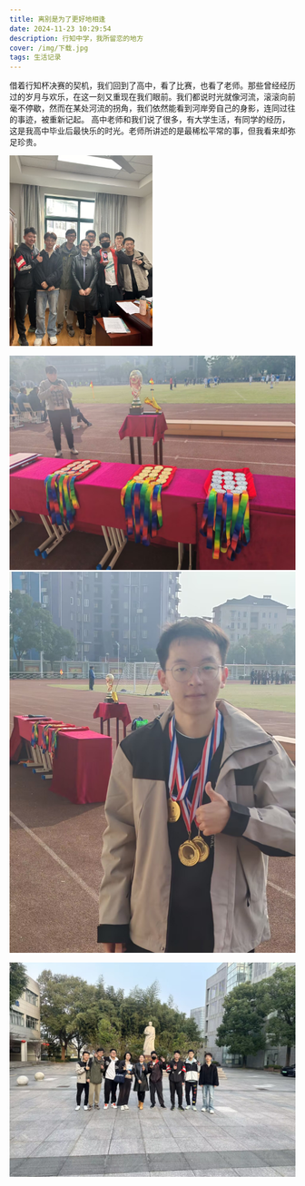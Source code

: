 ```yaml
---
title: 离别是为了更好地相逢
date: 2024-11-23 10:29:54
description: 行知中学，我所留恋的地方
cover: /img/下载.jpg
tags: 生活记录
---
```

借着行知杯决赛的契机，我们回到了高中，看了比赛，也看了老师。那些曾经经历过的岁月与欢乐，在这一刻又重现在我们眼前。我们都说时光就像河流，滚滚向前毫不停歇，然而在某处河流的拐角，我们依然能看到河岸旁自己的身影，连同过往的事迹，被重新记起。
高中老师和我们说了很多，有大学生活，有同学的经历，这是我高中毕业后最快乐的时光。老师所讲述的是最稀松平常的事，但我看来却弥足珍贵。


![办公室合影](/img/办公室合影.jpg)
<style>
    img[alt='办公室合影']{
    max-width: 50%;
    }
</style>
![奖牌](/img/单拍奖牌.jpg)
![领奖咯](/img/带奖牌个人照.jpg)
<style>
    img[alt='带奖牌个人照']{
    max-width: 50%;
    }
</style>
![雕像前合影](/img/雕像合照.jpg)



